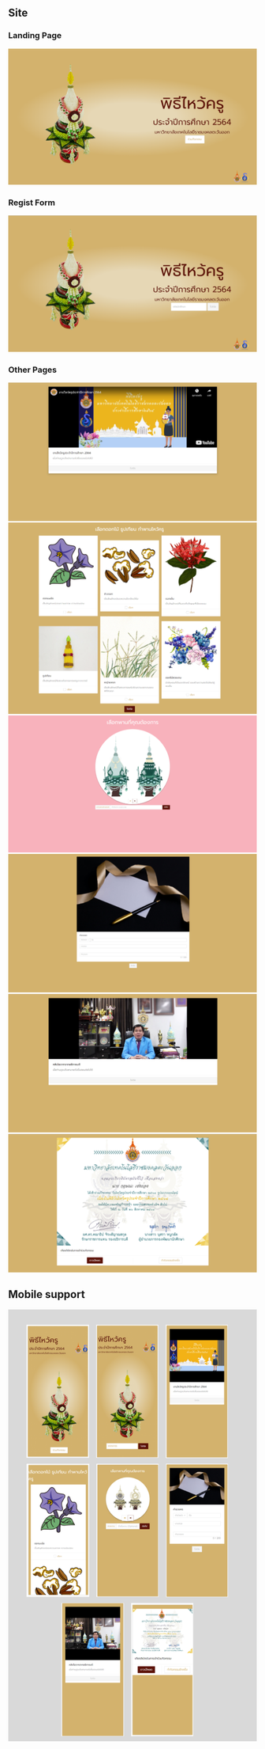 <!-- # ![webapp](screenshots/first-page-web.png)
# WebApp
<table>
<tr>
<td>
  A webapp using Quandl API to display history of stock growth in a given period of time. It helps predict the growth of stocks from the  charts of stock performace in any period of time. It helps to judge stocks, with the principle of momentum investing, which returns 1% per month on average.
</td>
</tr>
</table> -->


## Site

### Landing Page

![](screenshots/first-page-web.png)

### Regist Form
![](screenshots/regist-form-web.png)

### Other Pages
![](screenshots/video-1-web.png)
![](screenshots/ingredient-web.png)
![](screenshots/select-phan-web.png)
![](screenshots/wish-web.png)
![](screenshots/wish-video-web.png)
![](screenshots/cert-web.png)


## Mobile support

![](screenshots/mobile.png)



